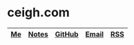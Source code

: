 # ceigh.com

[n]: /notes
[gh]: https://github.com/ceigh
[e]: mailto:ceigh@pm.me

<div class='post-header'>

  | [Me](/) | [Notes][n] | [GitHub][gh] | [Email][e] | <a href='/rss/atom.xml' target='_blank'>RSS</a> |
  |---------|------------|--------------|------------|-------------------------------------------------|

</div>
